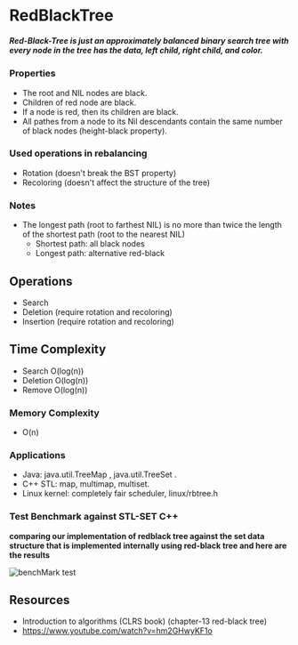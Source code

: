 #                            RedBlackTree
##### Red-Black-Tree is just an approximately balanced binary search tree with every node in the tree has the data, left child, right child, and color.

### Properties 
- The root and NIL nodes are black.
- Children of red node are black.
- If a node is red, then its children are black.  
- All pathes from a node to its Nil descendants contain the same number of black nodes (height-black property).

### Used operations in rebalancing
- Rotation (doesn't break the BST property)
- Recoloring (doesn't affect the structure of the tree)

### Notes
- The longest path (root to farthest NIL) is no more than twice the length of the shortest path (root to the nearest NIL)
	- Shortest path: all black nodes
	- Longest path: alternative red-black 

## Operations
- Search   
- Deletion (require rotation and recoloring)
- Insertion (require rotation and recoloring)

## Time Complexity
- Search   O(log(n))
- Deletion O(log(n))
- Remove   O(log(n))

### Memory Complexity
- O(n)

### Applications 
- Java: java.util.TreeMap , java.util.TreeSet .
- C++ STL: map, multimap, multiset.
- Linux kernel: completely fair scheduler, linux/rbtree.h

### Test Benchmark against STL-SET C++
**comparing our implementation of redblack tree against the set data structure that is implemented internally using red-black tree and here are the results**

![benchMark test](http://arwash.rdi:5050/Misc/redblacktree/raw/master/Screenshot%20from%202019-10-24%2016-47-49.png)

## Resources
- Introduction to algorithms (CLRS book) (chapter-13 red-black tree)
- https://www.youtube.com/watch?v=hm2GHwyKF1o


